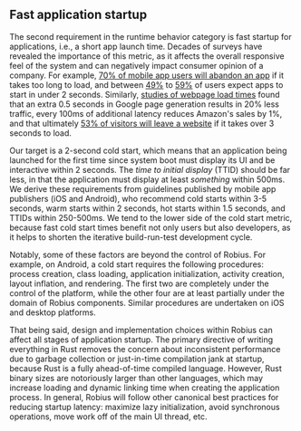 ## Fast application startup

The second requirement in the runtime behavior category is fast startup for applications, i.e., a short app launch time.
Decades of surveys have revealed the importance of this metric, as it affects the overall responsive feel of the system and can negatively impact consumer opinion of a company.
For example, [70% of mobile app users will abandon an app](https://www.appsflyer.com/blog/tips-strategy/app-performance/#:~:text=How%20important%20is%20app%20performance,the%20first%20month%20of%20download.) if it takes too long to load, and between [49%](https://embrace.io/blog/observability-mobile-app-performance/#:~:text=According%20to%20a%20recent%20report,fewer%20chances%20before%20uninstalling%20it.) to [59%](https://www.appdynamics.com/blog/engineering/3-mobile-app-performance-issues-you-cant-ignore) of users expect apps to start in under 2 seconds.
Similarly, [studies of webpage load times](https://www.gigaspaces.com/blog/amazon-found-every-100ms-of-latency-cost-them-1-in-sales) found that an extra 0.5 seconds in Google page generation results in 20% less traffic, every 100ms of additional latency reduces Amazon's sales by 1%, and that ultimately [53% of visitors will leave a website](https://neilpatel.com/blog/loading-time/) if it takes over 3 seconds to load.


Our target is a 2-second cold start, which means that an application being launched for the first time since system boot must display its UI and be interactive within 2 seconds.
The *time to initial display* (TTID) should be far less, in that the application must display at least *something* within 500ms.
We derive these requirements from guidelines published by mobile app publishers (iOS and Android), who recommend cold starts within 3-5 seconds, warm starts within 2 seconds, hot starts within 1.5 seconds, and TTIDs within 250-500ms.
We tend to the lower side of the cold start metric, because fast cold start times benefit not only users but also developers, as it helps to shorten the iterative build-run-test development cycle.


Notably, some of these factors are beyond the control of Robius.
For example, on Android, a cold start requires the following procedures: process creation, class loading, application initialization, activity creation, layout inflation, and rendering.
The first two are completely under the control of the platform, while the other four are at least partially under the domain of Robius components.
Similar procedures are undertaken on iOS and desktop platforms.


That being said, design and implementation choices within Robius can affect all stages of application startup.
The primary directive of writing everything in Rust removes the concern about inconsistent performance due to garbage collection or just-in-time compilation jank at startup, because Rust is a fully ahead-of-time compiled language.
However, Rust binary sizes are notoriously larger than other languages, which may increase loading and dynamic linking time when creating the application process.
In general, Robius will follow other canonical best practices for reducing startup latency:  maximize lazy initialization, avoid synchronous operations, move work off of the main UI thread, etc.

<!-- cspell:ignore TTID, TTIDs -->